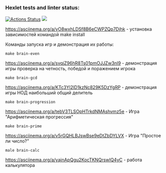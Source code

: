 ### Hexlet tests and linter status:
[![Actions Status](https://github.com/Vitmann/php-project-lvl1/workflows/hexlet-check/badge.svg)](https://github.com/Vitmann/php-project-lvl1/actions)
<a href="https://codeclimate.com/github/Vitmann/php-project-lvl1/maintainability"><img src="https://api.codeclimate.com/v1/badges/f7da0a2ef388e27bd07e/maintainability" /></a>




https://asciinema.org/a/vO8wxhLDSf8B6eCWPZQp7Djhk - установка зависимостей командой make install


Команды запуска игр и демонстрация их работы:
```
make brain-even
```
https://asciinema.org/a/svqjZ96hR8Ts01pmOJJZw3nl9 - демонстрация игры проверка на четность, победой и поражением игрока

```
make brain-gcd
```
https://asciinema.org/a/KTc3Yl2lD1kzNc829K5DzYgRP - демонстрация игры НОД наибольший общий делитель 

```
make brain-progression
```
https://asciinema.org/a/tebV3TLSOpHTrkdNMAshvmz5e - Игра "Арифметическая прогрессия"

```
make brain-prime
```
https://asciinema.org/a/v5rGQHLBJswBse9eDtZbDYLVX - Игра "Простое ли число?"

```
male brain-calc
```
https://asciinema.org/a/yajnApQgu2KocTKNQrswlQ4yC - работа калькулятора